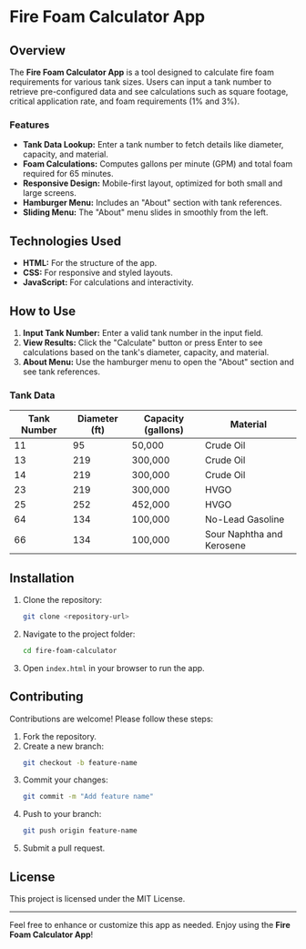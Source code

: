 # Fire Foam Calculator App

## Overview
The **Fire Foam Calculator App** is a tool designed to calculate fire foam requirements for various tank sizes. Users can input a tank number to retrieve pre-configured data and see calculations such as square footage, critical application rate, and foam requirements (1% and 3%).

### Features
- **Tank Data Lookup:** Enter a tank number to fetch details like diameter, capacity, and material.
- **Foam Calculations:** Computes gallons per minute (GPM) and total foam required for 65 minutes.
- **Responsive Design:** Mobile-first layout, optimized for both small and large screens.
- **Hamburger Menu:** Includes an "About" section with tank references.
- **Sliding Menu:** The "About" menu slides in smoothly from the left.

## Technologies Used
- **HTML:** For the structure of the app.
- **CSS:** For responsive and styled layouts.
- **JavaScript:** For calculations and interactivity.

## How to Use
1. **Input Tank Number:** Enter a valid tank number in the input field.
2. **View Results:** Click the "Calculate" button or press Enter to see calculations based on the tank's diameter, capacity, and material.
3. **About Menu:** Use the hamburger menu to open the "About" section and see tank references.

### Tank Data
| Tank Number | Diameter (ft) | Capacity (gallons) | Material                        |
|-------------|---------------|--------------------|---------------------------------|
| 11          | 95            | 50,000            | Crude Oil                      |
| 13          | 219           | 300,000           | Crude Oil                      |
| 14          | 219           | 300,000           | Crude Oil                      |
| 23          | 219           | 300,000           | HVGO                           |
| 25          | 252           | 452,000           | HVGO                           |
| 64          | 134           | 100,000           | No-Lead Gasoline               |
| 66          | 134           | 100,000           | Sour Naphtha and Kerosene      |

## Installation
1. Clone the repository:
   ```bash
   git clone <repository-url>
   ```
2. Navigate to the project folder:
   ```bash
   cd fire-foam-calculator
   ```
3. Open `index.html` in your browser to run the app.

## Contributing
Contributions are welcome! Please follow these steps:
1. Fork the repository.
2. Create a new branch:
   ```bash
   git checkout -b feature-name
   ```
3. Commit your changes:
   ```bash
   git commit -m "Add feature name"
   ```
4. Push to your branch:
   ```bash
   git push origin feature-name
   ```
5. Submit a pull request.

## License
This project is licensed under the MIT License.

---

Feel free to enhance or customize this app as needed. Enjoy using the **Fire Foam Calculator App**!
